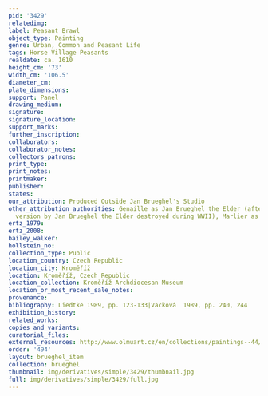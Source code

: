 ```yaml
---
pid: '3429'
relatedimg: 
label: Peasant Brawl
object_type: Painting
genre: Urban, Common and Peasant Life
tags: Horse Village Peasants
realdate: ca. 1610
height_cm: '73'
width_cm: '106.5'
diameter_cm: 
plate_dimensions: 
support: Panel
drawing_medium: 
signature: 
signature_location: 
support_marks: 
further_inscription: 
collaborators: 
collaborator_notes: 
collectors_patrons: 
print_type: 
print_notes: 
printmaker: 
publisher: 
states: 
our_attribution: Produced Outside Jan Brueghel's Studio
other_attribution_authorities: Genaille as Jan Brueghel the Elder (after an earlier
  version by Jan Brueghel the Elder destroyed during WWII), Marlier as Rubens's studio
ertz_1979: 
ertz_2008: 
bailey_walker: 
hollstein_no: 
collection_type: Public
location_country: Czech Republic
location_city: Kroměříž
location: Kroměříž, Czech Republic
location_collection: Kroměříž Archdiocesan Museum
location_or_most_recent_sale_notes: 
provenance: 
bibliography: Liedtke 1989, pp. 123-133|Vacková  1989, pp. 240, 244
exhibition_history: 
related_works: 
copies_and_variants: 
curatorial_files: 
external_resources: http://www.olmuart.cz/en/collections/paintings--44/jan-brueghel-sr--257/
order: '494'
layout: brueghel_item
collection: brueghel
thumbnail: img/derivatives/simple/3429/thumbnail.jpg
full: img/derivatives/simple/3429/full.jpg
---
```


